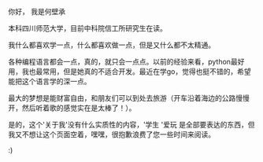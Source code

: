 你好， 我是何壁承

本科四川师范大学，目前中科院信工所研究生在读。

我什么都喜欢学一点，什么都喜欢做一点，但是又什么都不太精通。

各种编程语言都会一点，真的，就只会一点点。以前的经验来看，python最好用，我也最常用，但是她真的不适合开发。最近在学go，觉得也挺不错的，希望能把这个语言学的深一点。

最大的梦想是能财富自由，和朋友们可以到处去旅游（开车沿着海边的公路慢慢开，然后听着歌的感觉实在是太棒了！）。

是的，这个'关于我'没有什么实质性的内容，'学生 '爱玩 是全部要表达的东西，但我又不想让这个页面空着，嘿嘿，很抱歉浪费了您一些时间来阅读。

:)